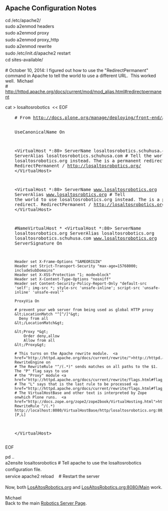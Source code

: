 <div class="content">
    <div class="field field-name-body field-type-text-with-summary field-label-hidden"><div class="field-items"><div class="field-item even"><h2>Apache Configuration Notes</h2><p>cd /etc/apache2/<br /><span style="line-height: 1.538em;">sudo a2enmod headers<br /></span><span style="line-height: 1.538em;">sudo a2enmod proxy<br /></span><span style="line-height: 1.538em;">sudo a2enmod proxy_http<br /></span><span style="line-height: 1.538em;">sudo a2enmod rewrite<br /></span><span style="line-height: 1.538em;">sudo /etc/init.d/apache2 restart<br /></span><span style="line-height: 1.538em;">cd sites-available/</span></p><p># October 10, 2014: I figured out how to use the "RedirectPermanent" command in Apache to tell the world to use a different URL.  This worked well.  Michael<br /># <a href="http://httpd.apache.org/docs/current/mod/mod_alias.html#redirectpermanent">http://httpd.apache.org/docs/current/mod/mod_alias.html#redirectpermanent</a> </p><p><span style="line-height: 1.538em;">cat &gt; losaltosrobotics  &lt;&lt; EOF</span></p><pre style="padding-left: 30px;"># From <a href="http://docs.plone.org/manage/deploying/front-end/apache.html">http://docs.plone.org/manage/deploying/front-end/apache.html</a>

UseCanonicalName On

&lt;VirtualHost *:80&gt;
    ServerName losaltosrobotics.schuhusa.com
    ServerAlias losaltosrobotics.schuhusa.com
    # Tell the world to use losaltosrobotics.org instead.  The is a permanent redirect.
    RedirectPermanent / http://losaltosrobotics.org/
&lt;/VirtualHost&gt;

&lt;VirtualHost *:80&gt;
    ServerName www.losaltosrobotics.org
    ServerAlias www.losaltosrobtics.org
    # Tell the world to use losaltosrobotics.org instead.  The is a permanent redirect.
    RedirectPermanent / http://losaltosrobotics.org/
&lt;/VirtualHost&gt;


#NameVirtualHost *
&lt;VirtualHost *:80&gt;
    ServerName losaltosrobotics.org
    ServerAlias losaltosrobotics.org losaltosrobotics.schuhusa.com www.losaltosrobotics.org
    ServerSignature On

    Header set X-Frame-Options "SAMEORIGIN"
    Header set Strict-Transport-Security "max-age=15768000; includeSubDomains"
    Header set X-XSS-Protection "1; mode=block"
    Header set X-Content-Type-Options "nosniff"
    Header set Content-Security-Policy-Report-Only "default-src 'self'; img-src *; style-src 'unsafe-inline'; script-src 'unsafe-inline' 'unsafe-eval'"

    ProxyVia On

    # prevent your web server from being used as global HTTP proxy
    &lt;LocationMatch "^[^/]"&gt;
      Deny from all
    &lt;/LocationMatch&gt;

    &lt;Proxy *&gt;
        Order deny,allow
        Allow from all
    &lt;/Proxy&gt;

    # This turns on the Apache rewrite module.  <a href="http://httpd.apache.org/docs/current/rewrite/">http://httpd.apache.org/docs/current/rewrite/</a>
    RewriteEngine on
    # The RewriteRule "^/(.*)" sends matches on all paths to the $1.  The "P" flag says to use 
    # the "Proxy" module <a href="http://httpd.apache.org/docs/current/rewrite/flags.html#flag_p">http://httpd.apache.org/docs/current/rewrite/flags.html#flag_p</a>
    # The "L" says that is the last rule to be processed <a href="http://httpd.apache.org/docs/current/rewrite/flags.html#flag_l">http://httpd.apache.org/docs/current/rewrite/flags.html#flag_l</a>
    # The VirtualHostBase and other text is interpreted by Zope onwhich Plone runs.  <a href="http://docs.zope.org/zope2/zope2book/VirtualHosting.html">http://docs.zope.org/zope2/zope2book/VirtualHosting.html</a>
    RewriteRule ^/(.*) http://localhost:8080/VirtualHostBase/http/losaltosrobotics.org:80/Main/VirtualHostRoot/$1 [P,L]

&lt;/VirtualHost&gt;
</pre><div>EOF</div><p>pd ..<br /><span style="line-height: 1.538em;">a2ensite losaltosrobotics # Tell apache to use the losaltosrobotics configuration file.<br /></span><span style="line-height: 1.538em;">service apache2 reload    # Restart the server</span></p><p><span style="line-height: 1.538em;">Now, both <a href="http://LosAltosRobotics.org">LosAltosRobotics.org</a> and <a href="http://LosAltosRobotics.org:8080/Main">LosAltosRobotics.org:8080/Main</a> work.</span></p><div>Michael</div><div></div><div>Back to the main <a href="robotics-server.html">Robotics Server Page</a>.</div></div></div></div>  </div>

  
  
</div>
  </div>
</div>
  </div>
    </div>